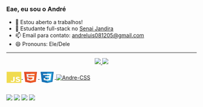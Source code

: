 ### Eae, eu sou o André

- 🔭 Estou aberto a trabalhos!
- 🌱 Estudante full-stack no [Senai Jandira](https://jandira.sp.senai.br)
- 📫 Email para contato: andreluis081205@gmail.com
- 😄 Pronouns: Ele/Dele
---
<div align="center">
  <a href="https://github.com/AndreLuisConstanino">
  <img height="180em" src="https://github-readme-stats.vercel.app/api?username=AndreLuisConstantino&show_icons=true&theme=tokyonight&include_all_commits=true&count_private=true"/>
  <img height="180em" src="https://github-readme-stats.vercel.app/api/top-langs/?username=AndreLuisConstantino&layout=compact&langs_count=7&theme=tokyonight"/>
</div>
<div style="display: inline_block"><br>
  <img align="center" alt="Andre-Js" height="30" width="40" src="https://raw.githubusercontent.com/devicons/devicon/master/icons/javascript/javascript-plain.svg">
  <img align="center" alt="Andre-HTML" height="30" width="40" src="https://raw.githubusercontent.com/devicons/devicon/master/icons/html5/html5-original.svg">
  <img align="center" alt="Andre-CSS" height="30" width="40" src="https://raw.githubusercontent.com/devicons/devicon/master/icons/css3/css3-original.svg">
  <img align="center" alt="Andre-CSS" height="30" width="40" src="https://cdn.jsdelivr.net/gh/devicons/devicon/icons/java/java-original.svg"/>
</div>
  
  ##
 
<div> 
  <a href="https://instagram.com/rafaballerini" target="_blank"><img src="https://img.shields.io/badge/-Instagram-%23E4405F?style=for-the-badge&logo=instagram&logoColor=white" target="_blank"></a>
  <a href = "mailto:andreluis081205@gmail.com"><img src="https://img.shields.io/badge/-Gmail-%23333?style=for-the-badge&logo=gmail&logoColor=white" target="_blank"></a>
  <a href="https://www.linkedin.com/in/andré-luiz-constantino-4b779124a/" target="_blank"><img src="https://img.shields.io/badge/-LinkedIn-%230077B5?style=for-the-badge&logo=linkedin&logoColor=white" target="_blank"></a> 
  <a href"https://twitter.com/andrezincre" target="_blank"><img src="https://img.shields.io/badge/Twitter-1DA1F2?style=for-the-badge&logo=twitter&logoColor=white"></a>
</div>  


 
